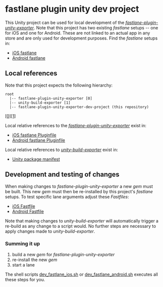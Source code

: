 # fastlane plugin unity dev project

This Unity project can be used for local development of the [_fastlane-plugin-unity-exporter_](https://github.com/ar-met/fastlane-plugin-unity-exporter). Note that this project has two existing _fastlane_ setups -- one for iOS and one for Android. These are not linked to an actual app in any store and are only used for development purposes. Find the _fastlane_ setups in:
* [iOS fastlane](./fastlane-build-exporter/iOS)
* [Android fastlane](./fastlane-build-exporter/Android)


## Local references

Note that this project expects the following hierarchy:

```
root
  |-- fastlane-plugin-unity-exporter [0]
  |-- unity-build-exporter [1]
  |-- fastlane-plugin-unity-exporter-dev-project (this repository)
```

[[0]](https://github.com/ar-met/fastlane-plugin-unity-exporter)[[1]](https://github.com/ar-met/unity-build-exporter)

Local relative references to the [_fastlane-plugin-unity-exporter_](https://github.com/ar-met/fastlane-plugin-unity-exporter) exist in:
* [iOS fastlane Pluginfile](./fastlane-build-exporter/iOS/fastlane/Pluginfile)
* [Android fastlane Pluginfile](./fastlane-build-exporter/Android/fastlane/Pluginfile)

Local relative references to [_unity-build-exporter_](https://github.com/ar-met/unity-build-exporter) exist in:
* [Unity package manifest](./Packages/manifest.json)


## Development and testing of changes

When making changes to _fastlane-plugin-unity-exporter_ a new _gem_ must be built. This new _gem_ must then be re-installed by this project's _fastlane_ setups. To test specific lane arguments adjust these _Fastfiles_:
* [iOS Fastfile](./fastlane-build-exporter/iOS/fastlane/Fastfile)
* [Android Fastfile](./fastlane-build-exporter/Android/fastlane/Fastfile)

Note that making changes to _unity-build-exporter_ will automatically trigger a re-build as any change to a script would. No further steps are necessary to apply changes made to _unity-build-exporter_.

### Summing it up
1) build a new _gem_ for _fastlane-plugin-unity-exporter_
2) re-install the new _gem_
3) start a lane

The shell scripts [dev_fastlane_ios.sh](./dev_fastlane_ios.sh) or [dev_fastlane_android.sh](./dev_fastlane_android.sh) executes all these steps for you.

